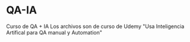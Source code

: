 # QA-IA
Curso de QA + IA
Los archivos son de curso de Udemy "Usa Inteligencia Artifical para QA manual y Automation"